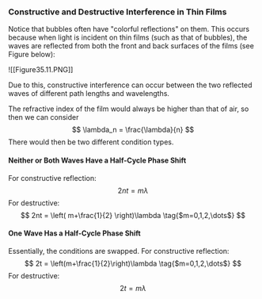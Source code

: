 ### Constructive and Destructive Interference in Thin Films
Notice that bubbles often have "colorful reflections" on them. This occurs because when light is incident on thin films (such as that of bubbles), the waves are reflected from both the front and back surfaces of the films (see Figure below):

![[Figure35.11.PNG]]

Due to this, constructive interference can occur between the two reflected waves of different path lengths and wavelengths.

The refractive index of the film would always be higher than that of air, so then we can consider
$$
\lambda_n = \frac{\lambda}{n}
$$
There would then be two different condition types.

#### Neither or Both Waves Have a Half-Cycle Phase Shift
For constructive reflection:
$$
2nt = m\lambda \tag{$m=0,1,2,\dots$}
$$
For destructive:
$$
2nt = \left( m+\frac{1}{2} \right)\lambda \tag{$m=0,1,2,\dots$}
$$
#### One Wave Has a Half-Cycle Phase Shift
Essentially, the conditions are swapped.
For constructive reflection:
$$
2t = \left(m+\frac{1}{2}\right)\lambda \tag{$m=0,1,2,\dots$}
$$
For destructive:
$$
2t = m\lambda \tag{$m=0,1,2,\dots$}
$$